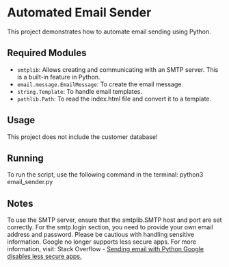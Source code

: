 # Automated Email Sender

This project demonstrates how to automate email sending using Python.

## Required Modules

- `smtplib`: Allows creating and communicating with an SMTP server. This is a built-in feature in Python.
- `email.message.EmailMessage`: To create the email message.
- `string.Template`: To handle email templates.
- `pathlib.Path`: To read the index.html file and convert it to a template.

## Usage

This project does not include the customer database!

## Running

To run the script, use the following command in the terminal:
python3 email_sender.py

## Notes
To use the SMTP server, ensure that the smtplib.SMTP host and port are set correctly.
For the smtp.login section, you need to provide your own email address and password. Please be cautious with handling sensitive information.
Google no longer supports less secure apps. For more information, visit: Stack Overflow - [Sending email with Python Google disables less secure apps.](https://stackoverflow.com/questions/72480454/sending-email-with-python-google-disables-less-secure-apps)
